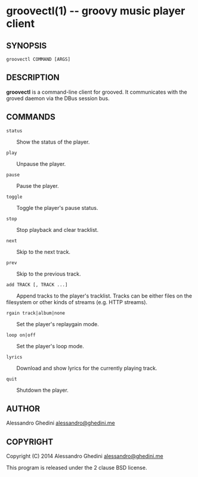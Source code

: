 groovectl(1) -- groovy music player client
==========================================

## SYNOPSIS

`groovectl COMMAND [ARGS]`

## DESCRIPTION

**groovectl** is a command-line client for grooved. It communicates with the
groved daemon via the DBus session bus.

## COMMANDS

`status`

&nbsp;&nbsp;&nbsp;&nbsp;&nbsp;&nbsp;
Show the status of the player.

`play`

&nbsp;&nbsp;&nbsp;&nbsp;&nbsp;&nbsp;
Unpause the player.

`pause`

&nbsp;&nbsp;&nbsp;&nbsp;&nbsp;&nbsp;
Pause the player.

`toggle`

&nbsp;&nbsp;&nbsp;&nbsp;&nbsp;&nbsp;
Toggle the player's pause status.

`stop`

&nbsp;&nbsp;&nbsp;&nbsp;&nbsp;&nbsp;
Stop playback and clear tracklist.

`next`

&nbsp;&nbsp;&nbsp;&nbsp;&nbsp;&nbsp;
Skip to the next track.

`prev`

&nbsp;&nbsp;&nbsp;&nbsp;&nbsp;&nbsp;
Skip to the previous track.

`add TRACK [, TRACK ...]`

&nbsp;&nbsp;&nbsp;&nbsp;&nbsp;&nbsp;
Append tracks to the player's tracklist. Tracks can be either files on the
filesystem or other kinds of streams (e.g. HTTP streams).

`rgain track|album|none`

&nbsp;&nbsp;&nbsp;&nbsp;&nbsp;&nbsp;
Set the player's replaygain mode.

`loop on|off`

&nbsp;&nbsp;&nbsp;&nbsp;&nbsp;&nbsp;
Set the player's loop mode.

`lyrics`

&nbsp;&nbsp;&nbsp;&nbsp;&nbsp;&nbsp;
Download and show lyrics for the currently playing track.

`quit`

&nbsp;&nbsp;&nbsp;&nbsp;&nbsp;&nbsp;
Shutdown the player.

## AUTHOR ##

Alessandro Ghedini <alessandro@ghedini.me>

## COPYRIGHT ##

Copyright (C) 2014 Alessandro Ghedini <alessandro@ghedini.me>

This program is released under the 2 clause BSD license.

